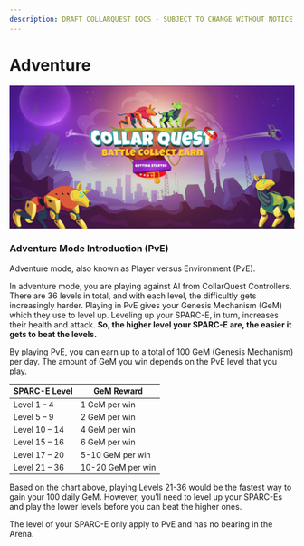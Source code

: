 ```yaml
---
description: DRAFT COLLARQUEST DOCS - SUBJECT TO CHANGE WITHOUT NOTICE.
---
```


# Adventure

![CollarQuest a Metaverse Play2Earn Ecosystem](<../../../.gitbook/assets/image (4).png>)

### **Adventure Mode Introduction (PvE)**

Adventure mode, also known as Player versus Environment (PvE).

In adventure mode, you are playing against AI from CollarQuest Controllers. There are 36 levels in total, and with each level, the difficultly gets increasingly harder. Playing in PvE gives your Genesis Mechanism (GeM) which they use to level up. Leveling up your SPARC-E, in turn, increases their health and attack. **So, the higher level your SPARC-E are, the easier it gets to beat the levels.**

By playing PvE, you can earn up to a total of 100 GeM (Genesis Mechanism) per day. The amount of GeM you win depends on the PvE level that you play.

| **SPARC-E Level** | **GeM Reward**    |
| ----------------- | ----------------- |
| Level 1 – 4       | 1 GeM per win     |
| Level 5 – 9       | 2 GeM per win     |
| Level 10 – 14     | 4 GeM per win     |
| Level 15 – 16     | 6 GeM per win     |
| Level 17 – 20     | 5-10 GeM per win  |
| Level 21 – 36     | 10-20 GeM per win |

Based on the chart above, playing Levels 21-36 would be the fastest way to gain your 100 daily GeM. However, you’ll need to level up your SPARC-Es and play the lower levels before you can beat the higher ones.

The level of your SPARC-E only apply to PvE and has no bearing in the Arena.



